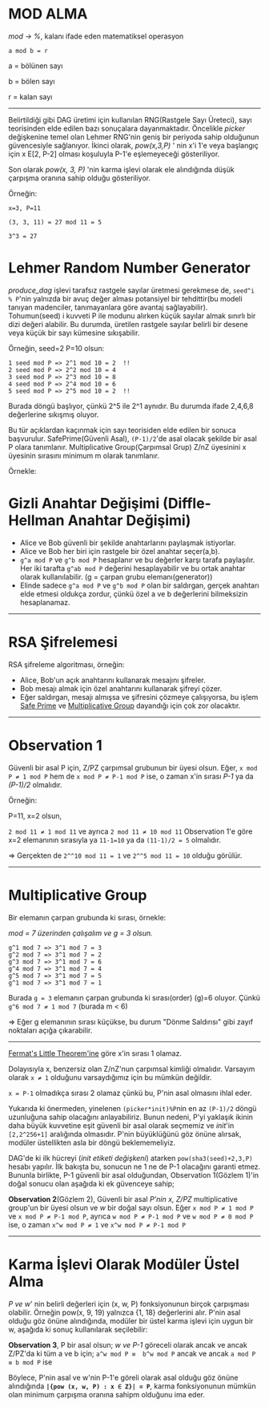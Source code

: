 # MOD ALMA

*mod -> %*,   kalanı ifade eden matematiksel operasyon 

```a mod b = r```

a = bölünen sayı 

b = bölen sayı

r = kalan sayı
___

Belirtildiği gibi DAG üretimi için kullanılan RNG(Rastgele Sayı Üreteci), sayı teorisinden elde edilen bazı sonuçalara dayanmaktadır. Öncelikle *picker* değişkenine temel olan Lehmer RNG'nin geniş bir periyoda sahip olduğunun
güvencesiyle sağlanıyor. İkinci olarak, *pow(x,3,P)* ' nin x'i 1'e veya başlangıç için x E[2, P-2] olması koşuluyla P-1'e eşlemeyeceği gösteriliyor. 

Son olarak *pow(x, 3, P)* 'nin karma işlevi olarak ele alındığında düşük 
çarpışma oranına sahip olduğu gösteriliyor.


Örneğin:
```
x=3, P=11

(3, 3, 11) = 27 mod 11 = 5

3^3 = 27 
```


# Lehmer Random Number Generator 
*produce_dag* işlevi tarafsız rastgele sayılar üretmesi gerekmese de, ```seed^i % P```'nin yalnızda bir avuç değer alması potansiyel bir tehdittir(bu modeli tanıyan madenciler, tanımayanlara göre avantaj sağlayabilir).
 Tohumun(seed) i kuvveti P ile modunu alırken küçük sayılar almak sınırlı bir dizi değeri alabilir. Bu durumda, üretilen rastgele sayılar belirli bir desene veya küçük bir sayı kümesine sıkışabilir.

 Örneğin, seed=2 P=10 olsun:
```
1 seed mod P => 2^1 mod 10 = 2  !!
2 seed mod P => 2^2 mod 10 = 4
3 seed mod P => 2^3 mod 10 = 8
4 seed mod P => 2^4 mod 10 = 6
5 seed mod P => 2^5 mod 10 = 2  !!
```
Burada döngü başlıyor, çünkü 2^5 ile 2^1 aynıdır. Bu durumda ifade 2,4,6,8 değerlerine sıkışmış oluyor.

Bu tür açıklardan kaçınmak için sayı teorisiden elde edilen bir sonuca başvurulur. SafePrime(Güvenli Asal), ```(P-1)/2```'de asal olacak şekilde bir asal P olara tanımlanır. Multiplicative Group(Çarpımsal Grup) Z/nZ üyesinini x üyesinin sırasını minimum m olarak tanımlanır. 

Örnekle:

# Gizli Anahtar Değişimi (Diffle-Hellman Anahtar Değişimi)

* Alice ve Bob güvenli bir şekilde anahtarlarını paylaşmak istiyorlar.
* Alice ve Bob her biri için rastgele bir özel anahtar seçer(a,b).
* ```g^a mod P``` ve ```g^b mod P``` hesaplanır ve bu değerler karşı tarafa paylaşılır. Her iki tarafta ```g^ab mod P``` değerini hesaplayabilir ve bu ortak anahtar olarak kullanılabilir.  (g = çarpan grubu elemanı(generator))
* Elinde sadece ```g^a mod P``` ve ```g^b mod P``` olan bir saldırgan, gerçek anahtarı elde etmesi oldukça zordur, çünkü özel a ve b değerlerini bilmeksizin hesaplanamaz.

___

# RSA Şifrelemesi

RSA şifreleme algoritması, 
örneğin:

* Alice, Bob'un açık anahtarını kullanarak mesajını şifreler.
* Bob mesajı almak için özel anahtarını kullanarak şifreyi çözer.
* Eğer saldırgan, mesajı almışsa ve şifresini çözmeye çalışıyorsa, bu işlem [Safe Prime](https://en.wikipedia.org/wiki/Safe_and_Sophie_Germain_primes) ve [Multiplicative Group](https://en.wikipedia.org/wiki/Multiplicative_group_of_integers_modulo_n) dayandığı için çok zor olacaktır.



___

# Observation 1
Güvenli bir asal P için, Z/PZ çarpımsal grubunun bir üyesi olsun. Eğer, 
```x mod P ≠ 1 mod P``` hem de ```x mod P ≠ P-1 mod P``` ise, o zaman x'in sırası *P-1* ya da *(P-1)/2* olmalıdır.

Örneğin: 

P=11, x=2 olsun,

```2 mod 11 ≠ 1 mod 11``` ve ayrıca ```2 mod 11 ≠ 10 mod 11``` 
Observation 1'e göre x=2 elemanının sırasıyla ya ```11-1=10``` ya da ```(11-1)/2 = 5``` olmalıdır.

=> Gerçekten de ```2^^10 mod 11 = 1``` ve ```2^^5 mod 11 = 10``` olduğu görülür. 


___

# Multiplicative Group

Bir elemanın çarpan grubunda ki sırası, örnekle:

*mod = 7 üzerinden çalışalım ve g = 3 olsun.*

```
g^1 mod 7 => 3^1 mod 7 = 3
g^2 mod 7 => 3^1 mod 7 = 2
g^3 mod 7 => 3^1 mod 7 = 6
g^4 mod 7 => 3^1 mod 7 = 4
g^5 mod 7 => 3^1 mod 7 = 5
g^1 mod 7 => 3^1 mod 7 = 1
```

Burada ```g = 3``` elemanın çarpan grubunda ki sırası(order) (g)=6 oluyor. Çünkü ```g^6 mod 7 ≠ 1 mod 7```    (burada m < 6)

=> Eğer g elemanının sırası küçükse, bu durum "Dönme Saldırısı" gibi zayıf noktaları açığa çıkarabilir.



___

[Fermat's Little Theorem'ine](https://en.wikipedia.org/wiki/Fermat%27s_little_theorem) göre x'in sırası 1 olamaz. 

Dolayısıyla x, benzersiz olan Z/nZ'nun çarpımsal kimliği olmalıdır. Varsayım olarak ```x ≠ 1``` olduğunu varsaydığımız için bu mümkün değildir. 

```x = P-1``` olmadıkça sırası 2 olamaz çünkü bu, P'nin asal olmasını ihlal eder.

  Yukarıda ki önermeden, yinelenen ```(picker*init)%P```nin en az ```(P-1)/2``` döngü uzunluğuna sahip olacağını anlayabiliriz. Bunun nedeni, P'yi yaklaşık ikinin daha büyük kuvvetine eşit güvenli bir asal olarak seçmemiz ve *init*'in ```[2,2^256+1]``` aralığında olmasıdır. P'nin büyüklüğünü göz önüne alırsak, modüler üstellikten asla bir döngü beklememeliyiz.


DAG'de ki ilk hücreyi (*init etiketi değişkeni*) atarken ```pow(sha3(seed)+2,3,P)``` hesabı yapılır. İlk bakışta bu, sonucun ne 1 ne de P-1 
olacağını garanti etmez. Bununla birlikte, P-1 güvenli bir asal olduğundan, Observation 1(Gözlem 1)'in doğal sonucu olan aşağıda ki ek güvenceye sahip;

**Observation 2**(Gözlem 2), Güvenli bir asal *P'nin x, Z/PZ* multiplicative group'un bir üyesi olsun ve *w* bir doğal sayı olsun. 
Eğer ```x mod P ≠ 1 mod P``` ve ```x mod P ≠ P-1 mod P```, ayrıca ```w mod P ≠ P-1 mod P``` ve ```w mod P ≠ 0 mod P``` ise, o zaman ```x^w mod P ≠ 1``` ve ```x^w mod P ≠ P-1 mod P```



___

# Karma İşlevi Olarak Modüler Üstel Alma 
 *P ve w*' nin belirli değerleri için (x, w, P) fonksiyonunun birçok çarpışması olabilir. Örneğin pow(x, 9, 19) yalnızca {1, 18} değerlerini alır. 
  P'nin asal olduğu göz önüne alındığında, modüler bir üstel karma işlevi için uygun bir w, aşağıda ki sonuç kullanılarak seçilebilir:

  **Observation 3**, P bir asal olsun; *w ve P-1* göreceli olarak ancak ve ancak Z/PZ'da ki tüm a ve b için; ```a^w mod P ≡  b^w mod P``` ancak ve ancak 
  ```a mod P ≡ b mod P``` ise 

  Böylece, P'nin asal ve w'nin P-1'e göreli olarak asal olduğu göz önüne alındığında **```|{pow (x, w, P) : x ∈ Z}| = P```**, karma fonksiyonunun mümkün olan minimum çarpışma oranına sahipm olduğunu ima eder.
